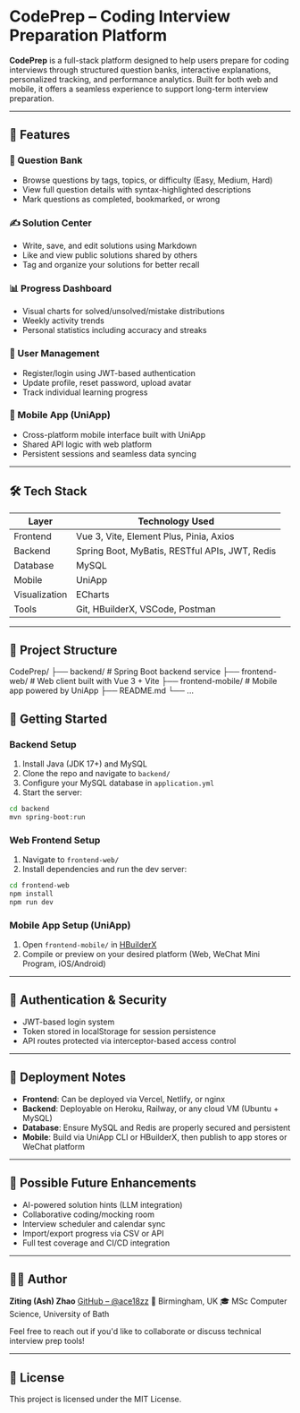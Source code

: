 # CodePrep – Coding Interview Preparation Platform

**CodePrep** is a full-stack platform designed to help users prepare for coding interviews through structured question banks, interactive explanations, personalized tracking, and performance analytics. Built for both web and mobile, it offers a seamless experience to support long-term interview preparation.

---

## 🚀 Features

### 🧠 Question Bank
- Browse questions by tags, topics, or difficulty (Easy, Medium, Hard)
- View full question details with syntax-highlighted descriptions
- Mark questions as completed, bookmarked, or wrong

### ✍️ Solution Center
- Write, save, and edit solutions using Markdown
- Like and view public solutions shared by others
- Tag and organize your solutions for better recall

### 📊 Progress Dashboard
- Visual charts for solved/unsolved/mistake distributions
- Weekly activity trends
- Personal statistics including accuracy and streaks

### 👤 User Management
- Register/login using JWT-based authentication
- Update profile, reset password, upload avatar
- Track individual learning progress

### 📱 Mobile App (UniApp)
- Cross-platform mobile interface built with UniApp
- Shared API logic with web platform
- Persistent sessions and seamless data syncing

---

## 🛠️ Tech Stack

| Layer        | Technology Used                                  |
|--------------|--------------------------------------------------|
| Frontend     | Vue 3, Vite, Element Plus, Pinia, Axios          |
| Backend      | Spring Boot, MyBatis, RESTful APIs, JWT, Redis   |
| Database     | MySQL                                            |
| Mobile       | UniApp                                           |
| Visualization| ECharts                                          |
| Tools        | Git, HBuilderX, VSCode, Postman                  |

---

## 📁 Project Structure



CodePrep/
├── backend/                # Spring Boot backend service
├── frontend-web/           # Web client built with Vue 3 + Vite
├── frontend-mobile/        # Mobile app powered by UniApp
├── README.md
└── ...


## 🧪 Getting Started

### Backend Setup

1. Install Java (JDK 17+) and MySQL
2. Clone the repo and navigate to `backend/`
3. Configure your MySQL database in `application.yml`
4. Start the server:

```bash
cd backend
mvn spring-boot:run
````

### Web Frontend Setup

1. Navigate to `frontend-web/`
2. Install dependencies and run the dev server:

```bash
cd frontend-web
npm install
npm run dev
```

### Mobile App Setup (UniApp)

1. Open `frontend-mobile/` in [HBuilderX](https://www.dcloud.io/hbuilderx.html)
2. Compile or preview on your desired platform (Web, WeChat Mini Program, iOS/Android)

---

## 🔐 Authentication & Security

* JWT-based login system
* Token stored in localStorage for session persistence
* API routes protected via interceptor-based access control

---

## 📌 Deployment Notes

* **Frontend**: Can be deployed via Vercel, Netlify, or nginx
* **Backend**: Deployable on Heroku, Railway, or any cloud VM (Ubuntu + MySQL)
* **Database**: Ensure MySQL and Redis are properly secured and persistent
* **Mobile**: Build via UniApp CLI or HBuilderX, then publish to app stores or WeChat platform

---

## 🧩 Possible Future Enhancements

* AI-powered solution hints (LLM integration)
* Collaborative coding/mocking room
* Interview scheduler and calendar sync
* Import/export progress via CSV or API
* Full test coverage and CI/CD integration

---

## 👩‍💻 Author

**Ziting (Ash) Zhao**
[GitHub – @ace18zz](https://github.com/ace18zz)
📍 Birmingham, UK
🎓 MSc Computer Science, University of Bath

Feel free to reach out if you'd like to collaborate or discuss technical interview prep tools!

---

## 📄 License

This project is licensed under the MIT License.

